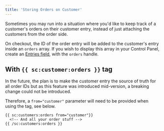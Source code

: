 ```yaml
---
title: 'Storing Orders on Customer'
---
```


Sometimes you may run into a situation where you'd like to keep track of a customer's orders on their customer entry, instead of just attaching the customers from the order side.

On checkout, the ID of the order entry will be added to the customer's entry inside an `orders` array. If you wish to display this array in your Control Panel, create an [Entries field](https://statamic.dev/fieldtypes/entries#content), with the `orders` handle.

## With `{{ sc:customer:orders }}` tag

In the future, the plan is to make the customer entry the source of truth for all order IDs but as this feature was introduced mid-version, a breaking change could not be introduced.

Therefore, a `from="customer"` parameter will need to be provided when using the tag, see below.

```antlers
{{ sc:customers:orders from="customer"}}
  <!-- And all your order stuff -->
{{ /sc:customers:orders }}
```

